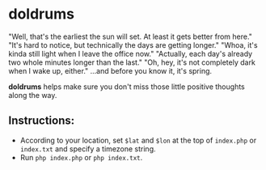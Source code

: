 # doldrums

"Well, that's the earliest the sun will set.  At least it gets better from here."
"It's hard to notice, but technically the days are getting longer."
"Whoa, it's kinda still light when I leave the office now."
"Actually, each day's already two whole minutes longer than the last."
"Oh, hey, it's not completely dark when I wake up, either."
...and before you know it, it's spring.

**doldrums** helps make sure you don't miss those little positive thoughts along the way.

## Instructions:

* According to your location, set `$lat` and `$lon` at the top of `index.php` or `index.txt` and specify a timezone string.
* Run `php index.php` or `php index.txt`.
